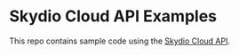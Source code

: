 # Skydio Cloud API Examples

This repo contains sample code using the [Skydio Cloud API](https://apidocs.skydio.com/reference/introduction).
